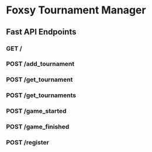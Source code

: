 # Foxsy Tournament Manager

## Fast API Endpoints

### GET /

### POST /add_tournament

### POST /get_tournament

### POST /get_tournaments

### POST /game_started

### POST /game_finished

### POST /register
